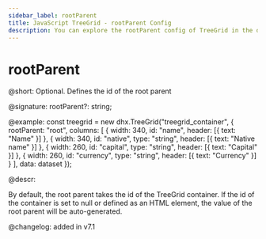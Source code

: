 ```yaml
---
sidebar_label: rootParent
title: JavaScript TreeGrid - rootParent Config 
description: You can explore the rootParent config of TreeGrid in the documentation of the DHTMLX JavaScript UI library. Browse developer guides and API reference, try out code examples and live demos, and download a free 30-day evaluation version of DHTMLX Suite 7.
---
```


# rootParent

@short: Optional. Defines the id of the root parent

@signature: rootParent?: string;

@example:
const treegrid = new dhx.TreeGrid("treegrid_container", {
    rootParent: "root", 
	columns: [
		{ width: 340, id: "name", header: [{ text: "Name" }] },
		{ width: 340, id: "native", type: "string", header: [{ text: "Native name" }] },
		{ width: 260, id: "capital", type: "string", header: [{ text: "Capital" }] },
		{ width: 260, id: "currency", type: "string", header: [{ text: "Currency" }] }
	],
	data: dataset
});

@descr:

By default, the root parent takes the id of the TreeGrid container. 
If the id of the container is set to null or defined as an HTML element, the value of the root parent will be auto-generated. 

@changelog: added in v7.1
